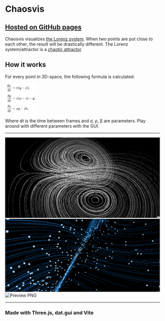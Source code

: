# Chaosvis

## [Hosted on GitHub pages](https://aarol.github.io/chaosvis/)

Chaosvis visualizes [the Lorenz system](https://en.wikipedia.org/wiki/Lorenz_system). When two points are put close to each other, the result will be drastically different. The Lorenz system/attractor is a [chaotic attractor](https://en.wikipedia.org/wiki/Chaos_theory).

## How it works

For every point in 3D-space, the following formula is calculated:

<img src="./resources/formula.png" width="20%" alt="Lorenz attractor formula" />

Where dt is the time between frames and σ, ρ, β are parameters. Play around with different parameters with the GUI.

---

<img src="./resources/white.gif" alt="Preview GIF">

<img src="./resources/blue.gif" alt="Preview GIF">

<img src="./resources/million.png" alt="Preview PNG">

---

### Made with Three.js, dat.gui and Vite
